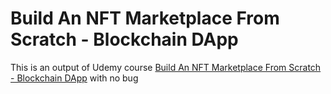 # Build An NFT Marketplace From Scratch - Blockchain DApp

This is an output of Udemy course [Build An NFT Marketplace From Scratch - Blockchain DApp](https://www.udemy.com/course/build-an-nft-marketplace-from-scratch-blockchain-dapp/) with no bug
